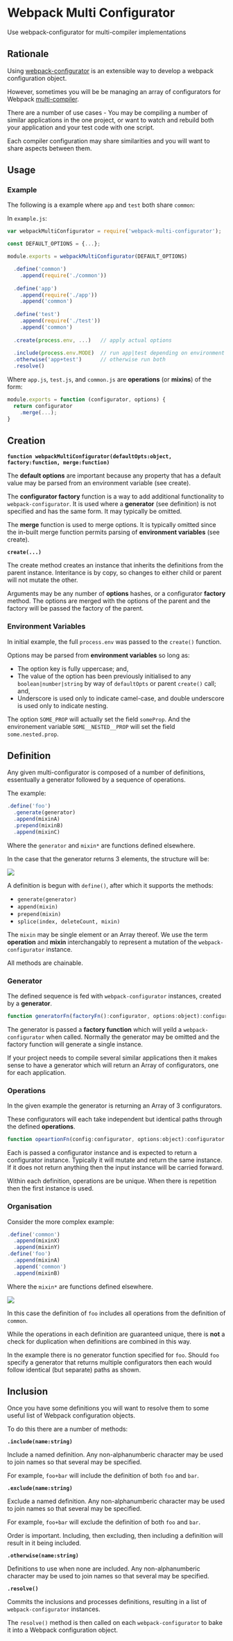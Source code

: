 # Webpack Multi Configurator

Use webpack-configurator for multi-compiler implementations

## Rationale

Using [webpack-configurator](https://www.npmjs.com/package/webpack-configurator) is an extensible way to develop a webpack configuration object.

However, sometimes you will be be managing an array of configurators for Webpack [multi-compiler](https://github.com/webpack/webpack/tree/master/examples/multi-compiler).

There are a number of use cases - You may be compiling a number of similar applications in the one project, or want to watch and rebuild both your application and your test code with one script.

Each compiler configuration may share similarities and you will want to share aspects between them.

## Usage

### Example

The following is a example where `app` and `test` both share `common`:

In `example.js`:

```javascript
var webpackMultiConfigurator = require('webpack-multi-configurator');

const DEFAULT_OPTIONS = {...};

module.exports = webpackMultiConfigurator(DEFAULT_OPTIONS)

  .define('common')
    .append(require('./common'))
	
  .define('app')
    .append(require('./app'))
    .append('common')
	
  .define('test')
    .append(require('./test'))
    .append('common')
	
  .create(process.env, ...)   // apply actual options
  
  .include(process.env.MODE)  // run app|test depending on environment variable
  .otherwise('app+test')	  // otherwise run both
  .resolve()
```

Where `app.js`, `test.js`, and `common.js` are **operations** (or **mixins**) of the form:

```javascript
module.exports = function (configurator, options) {
  return configurator
    .merge(...);
}
```

## Creation

**`function webpackMultiConfigurator(defaultOpts:object, factory:function, merge:function)`**

The **default options** are important because any property that has a default value may be parsed from an environment variable (see create).

The **configurator factory** function is a way to add additional functionality to `webpack-configurator`. It is used where a **generator** (see definition) is not specified and has the same form. It may typically be omitted.

The **merge** function is used to merge options. It is typically omitted since the in-built merge function permits parsing of **environment variables** (see create).

**`create(...)`**

The create method creates an instance that inherits the definitions from the parent instance. Interitance is by copy, so changes to either child or parent will not mutate the other.

Arguments may be any number of **options** hashes, or a configurator **factory** method. The options are merged with the options of the parent and the factory will be passed the factory of the parent.

### Environment Variables

In initial example, the full `process.env` was passed to the `create()` function.

Options may be parsed from **environment variables** so long as:
* The option key is fully uppercase; and,
* The value of the option has been previously initialised to any `boolean|number|string`  by way of `defaultOpts` or parent `create()` call; and,
* Underscore is used only to indicate camel-case, and double underscore is used only to indicate nesting.

The option `SOME_PROP` will actually set the field `someProp`. And the environement variable `SOME__NESTED__PROP` will set the field `some.nested.prop`.

## Definition

Any given multi-configurator is composed of a number of definitions, essentually a generator followed by a sequence of operations.

The example:

```javascript
.define('foo')
  .generate(generator)
  .append(mixinA)
  .prepend(mixinB)
  .append(mixinC)
```

Where the `generator` and `mixin*` are functions defined elsewhere.

In the case that the generator returns 3 elements, the structure will be:

![](./doc/operations.svg)

A definition is begun with `define()`, after which it supports the methods:

* `generate(generator)`
* `append(mixin)`
* `prepend(mixin)`
* `splice(index, deleteCount, mixin)`

The `mixin` may be single element or an Array thereof. We use the term **operation** and **mixin** interchangably to represent a mutation of the `webpack-configurator` instance.

All methods are chainable.

### Generator

The defined sequence is fed with `webpack-configurator` instances, created by a **generator**.

```javascript
function generatorFn(factoryFn():configurator, options:object):configurator|Array.<configurator>
```

The generator is passed a **factory function** which will yeild a `webpack-configurator` when called. Normally the generator may be omitted and the factory function will generate a single instance.

If your project needs to compile several similar applications then it makes sense to have a generator which will return an Array of configurators, one for each application.

### Operations

In the given example the generator is returning an Array of 3 configurators.

These configurators will each take independent but identical paths through the defined **operations**.

```javascript
function opeartionFn(config:configurator, options:object):configurator
```

Each is passed a configurator instance and is expected to return a configurator instance. Typically it will mutate and return the same instance. If it does not return anything then the input instance will be carried forward.

Within each definition, operations are be unique. When there is repetition then the first instance is used.

### Organisation

Consider the more complex example:

```javascript
.define('common')
  .append(mixinX)
  .append(mixinY)
.define('foo')
  .append(mixinA)
  .append('common')
  .append(mixinB)
```

Where the `mixin*` are functions defined elsewhere.

![](./doc/common.svg)

In this case the definition of `foo` includes all operations from the definition of `common`.

While the operations in each definition are guaranteed unique, there is **not** a check for duplication when definitions are combined in this way.

In the example there is no generator function specified for `foo`. Should `foo` specify a generator that returns multiple configurators then each would follow identical (but separate) paths as shown.

## Inclusion

Once you have some definitions you will want to resolve them to some useful list of Webpack configuration objects.

To do this there are a number of methods:

**`.include(name:string)`**

Include a named definition. Any non-alphanumberic character may be used to join names so that several may be specified.

For example, `foo+bar` will include the definition of both `foo` and `bar`.

**`.exclude(name:string)`**

Exclude a named definition. Any non-alphanumberic character may be used to join names so that several may be specified.

For example, `foo+bar` will exclude the definition of both `foo` and `bar`.

Order is important. Including, then excluding, then including a definition will result in it being included.

**`.otherwise(name:string)`**

Definitions to use when none are included. Any non-alphanumberic character may be used to join names so that several may be specified.

**`.resolve()`**

Commits the inclusions and processes definitions, resulting in a list of `webpack-configurator` instances.

The `resolve()` method is then called on each `webpack-configurator` to bake it into a Webpack configuration object.